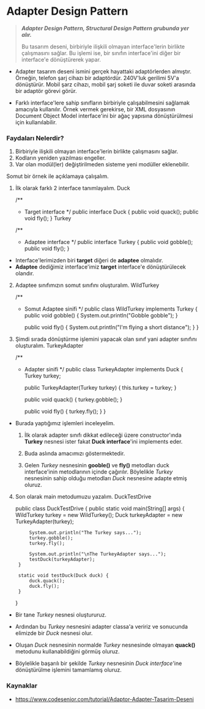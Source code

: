 # Adapter Design Pattern

>_**Adapter Design Pattern, Structural Design Pattern grubunda yer alır.**_
>
>Bu tasarım deseni, birbiriyle ilişkili olmayan interface'lerin birlikte çalışmasını sağlar. Bu işlemi ise, bir sınıfın interface'ini diğer bir interface'e dönüştürerek yapar.

&NewLine;
* Adapter tasarım deseni ismini gerçek hayattaki adaptörlerden almıştır. Örneğin, telefon şarj cihazı bir adaptördür. 240V'luk gerilimi 5V'a dönüştürür. Mobil şarz cihazı, mobil şarj soketi ile duvar soketi arasında bir adaptör görevi görür.


* Farklı interface'lere sahip sınıfların birbiriyle çalışabilmesini sağlamak amacıyla kullanılır. Örnek vermek gerekirse, bir XML dosyasının Document Object Model interface'ini bir ağaç yapısına dönüştürülmesi için kullanılabilir.

### Faydaları Nelerdir?
1. Birbiriyle ilişkili olmayan interface'lerin birlikte çalışmasını sağlar.
2. Kodların yeniden yazılması engeller.
3. Var olan modül(ler) değiştirilmeden sisteme yeni modüller eklenebilir.

Somut bir örnek ile açıklamaya çalışalım.

1. İlk olarak farklı 2 interface tanımlayalım.
&NewLine;
Duck

    /**
    * Target interface
    */
    public interface Duck {
        public void quack();
        public void fly();
    }
Turkey

    /**
    * Adaptee interface
    */
    public interface Turkey {
        public void gobble();
        public void fly();
    }

* Interface'lerimizden biri **target** diğeri de **adaptee** olmalıdır.
* **Adaptee** dediğimiz interface'imiz **target** interface'e dönüştürülecek olandır.

2. Adaptee sınıfımızın somut sınıfını oluşturalım.
&NewLine;
WildTurkey

    /**
    * Somut Adaptee sinifi
    */
    public class WildTurkey implements Turkey {
        public void gobble() {
            System.out.println("Gobble gobble");
        }

        public void fly() {
            System.out.println("I'm flying a short distance");
        }
    }

3. Şimdi sırada dönüştürme işlemini yapacak olan sınıf yani adapter sınıfını oluşturalım.
&NewLine;
TurkeyAdapter

    /**
    * Adapter sinifi
    */
    public class TurkeyAdapter implements Duck {
        Turkey turkey;

        public TurkeyAdapter(Turkey turkey) {
            this.turkey = turkey;
        }

        public void quack() {
            turkey.gobble();
        }

        public void fly() {
            turkey.fly();
        }
    }

* Burada yaptığımız işlemleri inceleyelim.
  1. İlk olarak adapter sınıfı dikkat edileceği üzere constructor'ında **Turkey** nesnesi ister fakat **Duck interface**'ini implements eder.

  2. Buda aslında amacımızı göstermektedir.

  3. Gelen _Turkey_ nesnesinin **gooble()** ve **fly()** metodları duck interface'inin metodlarının içinde çağırılır. Böylelikle _Turkey_ nesnesinin sahip olduğu metodları _Duck_ nesnesine adapte etmiş oluruz.

4. Son olarak main metodumuzu yazalım.
&NewLine;
DuckTestDrive

    public class DuckTestDrive {
        public static void main(String[] args) {
            WildTurkey turkey = new WildTurkey();
            Duck turkeyAdapter = new TurkeyAdapter(turkey);

            System.out.println("The Turkey says...");
            turkey.gobble();
            turkey.fly();

            System.out.println("\nThe TurkeyAdapter says...");
            testDuck(turkeyAdapter);
        }

        static void testDuck(Duck duck) {
            duck.quack();
            duck.fly();
        }
    }

* Bir tane _Turkey_ nesnesi oluştururuz.

* Ardından bu _Turkey_ nesnesini adapter classa'a veririz ve sonucunda elimizde bir _Duck_ nesnesi olur.

* Oluşan _Duck_ nesnesinin normalde _Turkey_ nesnesinde olmayan **quack()** metodunu kullanabildiğini görmüş oluruz.

* Böylelikle başarılı bir şekilde _Turkey_ nesnesinin _Duck interface_'ine dönüştürülme işlemini tamamlamış oluruz.
### Kaynaklar

- https://www.codesenior.com/tutorial/Adaptor-Adapter-Tasarim-Deseni
